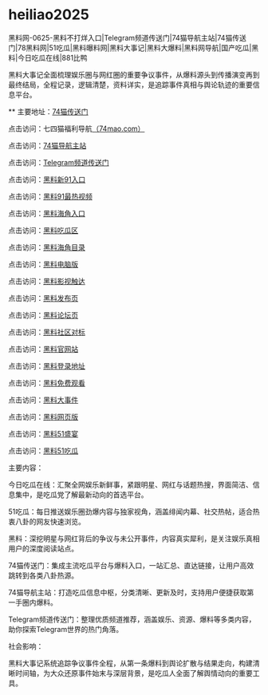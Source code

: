 # heiliao2025
黑料网-0625-黑料不打烊入口|Telegram频道传送门|74猫导航主站|74猫传送门|78黑料网|51吃瓜|黑料曝料网|黑料大事记|黑料大爆料|黑料网导航|国产吃瓜|黑料|今日吃瓜在线|881比鸭

黑料大事记全面梳理娱乐圈与网红圈的重要争议事件，从爆料源头到传播演变再到最终结局，全程记录，逻辑清楚，资料详实，是追踪事件真相与舆论轨迹的重要信息平台。

** 主要地址：<a href="https://74mao.com/">74猫传送门</a>

点击访问：七四猫福利导航<a href="https://74mao.com/">（74mao.com）</a>

点击访问：<a href="https://74mao.com/">74猫导航主站</a>

点击访问：<a href="https://74mao.com/">Telegram频道传送门</a>

点击访问：<a href="https://hj-696.pages.dev/">黑料新91入口</a>  

点击访问：<a href="https://hj-697.pages.dev/">黑料91最热视频</a>  

点击访问：<a href="https://hj-1064.pages.dev/">黑料海角入口</a>  

点击访问：<a href="https://hj-1065.pages.dev/">黑料吃瓜区</a>  

点击访问：<a href="https://hj-1066.pages.dev/">黑料海角目录</a>  

点击访问：<a href="https://hj-1067.pages.dev/">黑料电脑版</a>  

点击访问：<a href="https://hj-1068.pages.dev/">黑料影视触达</a>  

点击访问：<a href="https://hj-1069.pages.dev/">黑料发布页</a>  

点击访问：<a href="https://hj-1070.pages.dev/">黑料论坛页</a>  

点击访问：<a href="https://hj-1071.pages.dev/">黑料社区对标</a>  

点击访问：<a href="https://hj-1059.pages.dev/">黑料官网站</a>  

点击访问：<a href="https://hj-1060.pages.dev/">黑料登录地址</a>  

点击访问：<a href="https://hj-1061.pages.dev/">黑料免费观看</a>  

点击访问：<a href="https://hj-1062.pages.dev/">黑料大事件</a>  

点击访问：<a href="https://hj-1063.pages.dev/">黑料网页版</a>  

点击访问：<a href="https://hj-1295.pages.dev/">黑料51盛宴</a>  

点击访问：<a href="https://hj-1301.pages.dev/">黑料51吃瓜</a>  

主要内容：

今日吃瓜在线：汇聚全网娱乐新鲜事，紧跟明星、网红与话题热搜，界面简洁、信息集中，是吃瓜党了解最新动向的首选平台。

51吃瓜：每日推送娱乐圈劲爆内容与独家视角，涵盖绯闻内幕、社交热帖，适合热衷八卦的网友快速浏览。

黑料：深挖明星与网红背后的争议与未公开事件，内容真实犀利，是关注娱乐真相用户的深度阅读站点。

74猫传送门：集成主流吃瓜平台与爆料入口，一站汇总、直达链接，让用户高效跳转到各类八卦热源。

74猫导航主站：打造吃瓜信息中枢，分类清晰、更新及时，支持用户便捷获取第一手圈内爆料。

Telegram频道传送门：整理优质频道推荐，涵盖娱乐、资源、爆料等多类内容，助你探索Telegram世界的热门角落。

社会影响：

黑料大事记系统追踪争议事件全程，从第一条爆料到舆论扩散与结果走向，构建清晰时间轴，为大众还原事件始末与深层背景，是吃瓜人全面了解舆情动向的重要工具。
<span style="display:none;">[Canonical link](）</span>
